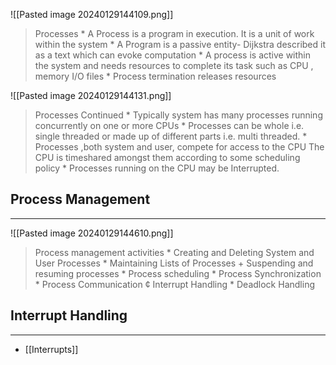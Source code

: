 ![[Pasted image 20240129144109.png]]
> Processes * A Process is a program in execution. It is a unit of work within the system * A Program is a passive entity- Dijkstra described it as a text which can evoke computation * A process is active within the system and needs resources to complete its task such as CPU , memory I/O files * Process termination releases resources

![[Pasted image 20240129144131.png]]
> Processes Continued * Typically system has many processes running concurrently on one or more CPUs * Processes can be whole i.e. single threaded or made up of different parts i.e. multi threaded. * Processes ,both system and user, compete for access to the CPU The CPU is timeshared amongst them according to some scheduling policy * Processes running on the CPU may be Interrupted.

## Process Management
---
![[Pasted image 20240129144610.png]]
> Process management activities * Creating and Deleting System and User Processes * Maintaining Lists of Processes + Suspending and resuming processes * Process scheduling * Process Synchronization * Process Communication ¢ Interrupt Handling * Deadlock Handling

## Interrupt Handling
---
* [[Interrupts]]